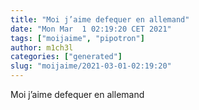 ```yaml
---
title: "Moi j’aime defequer en allemand"
date: "Mon Mar  1 02:19:20 CET 2021"
tags: ["moijaime", "pipotron"]
author: m1ch3l
categories: ["generated"]
slug: "moijaime/2021-03-01-02:19:20"
---
```


Moi j’aime defequer en allemand
